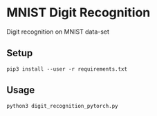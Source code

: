 # MNIST Digit Recognition
Digit recognition on MNIST data-set

## Setup
`pip3 install --user -r requirements.txt`

## Usage

`python3 digit_recognition_pytorch.py`